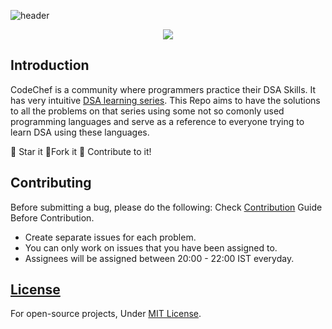 ![header](https://capsule-render.vercel.app/api?type=rect&color=gradient&height=200&section=footer&text=CodeChef%20LRNDSA%20Solutions&fontSize=60&fontAlignY=50)
<p align="center">
<img src="https://img.shields.io/badge/language-Go-blue?style=for-the-badge">
 </p>
<p align="center">

## Introduction

CodeChef is a community where programmers practice their DSA Skills. It has very intuitive [DSA learning series](https://www.codechef.com/LEARNDSA).
This Repo aims to have the solutions to all the problems on that series using some not so comonly used programming languages and serve as a reference to everyone trying to learn DSA using these languages.

:star2: Star it 
:fork_and_knife:Fork it
:handshake: Contribute to it!
  
## Contributing

Before submitting a bug, please do the following:
Check [Contribution](/CONTRIBUTING.md) Guide Before Contribution.

- Create separate issues for each problem.
- You can only work on issues that you have been assigned to.
- Assignees will be assigned between 20:00 - 22:00 IST everyday.

## [License](/LICENSE)

For open-source projects, Under [MIT License](/LICENSE).
